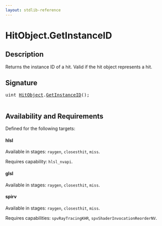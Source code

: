 ```yaml
---
layout: stdlib-reference
---
```


# HitObject\.GetInstanceID

## Description

Returns the instance ID of a hit. Valid if the hit object represents a hit.




## Signature 

<pre>
<span class="code_keyword">uint</span> <a href="index.html" class="code_type">HitObject</a>.<a href="getinstanceid-03bc.html">GetInstanceID</a>();

</pre>

## Availability and Requirements

Defined for the following targets:

#### hlsl
Available in stages: `raygen`, `closesthit`, `miss`.

Requires capability: `hlsl_nvapi`.
#### glsl
Available in stages: `raygen`, `closesthit`, `miss`.

#### spirv
Available in stages: `raygen`, `closesthit`, `miss`.

Requires capabilities: `spvRayTracingKHR`, `spvShaderInvocationReorderNV`.


